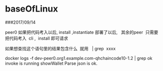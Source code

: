 # baseOfLinux

###2017/09/14

peer0 如果把代码考入以后, install ,instantiate 部署了以后,   其余的peer  只需要把代码考入  cli ,  install 即可请求





如果想查找这个语句里的结果包含什么  就用   | grep  xxxx

docker logs -f   dev-peer0.org1.example.com-qhchaincode10-1.2 | grep ok
invoke is running showWallet
Parse json is ok.

